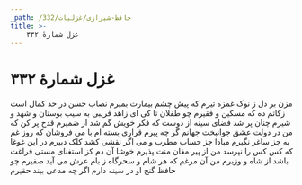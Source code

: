 ```yaml
---
_path: /حافظ-شیرازی/غزلیات/332
title: >-
    غزل شمارهٔ ۳۳۲
---
```

# غزل شمارهٔ ۳۳۲

مزن بر دل ز نوک غمزه تیرم
که پیش چشم بیمارت بمیرم
نصاب حسن در حد کمال است
زکاتم ده که مسکین و فقیرم
چو طفلان تا کی ای زاهد فریبی
به سیب بوستان و شهد و شیرم
چنان پر شد فضای سینه از دوست
که فکر خویش گم شد از ضمیرم
قدح پر کن که من در دولت عشق
جوانبخت جهانم گر چه پیرم
قراری بسته ام با می فروشان
که روز غم به جز ساغر نگیرم
مبادا جز حساب مطرب و می
اگر نقشی کشد کلک دبیرم
در این غوغا که کس کس را نپرسد
من از پیر مغان منت پذیرم
خوشا آن دم کز استغنای مستی
فراغت باشد از شاه و وزیرم
من آن مرغم که هر شام و سحرگاه
ز بام عرش می آید صفیرم
چو حافظ گنج او در سینه دارم
اگر چه مدعی بیند حقیرم
